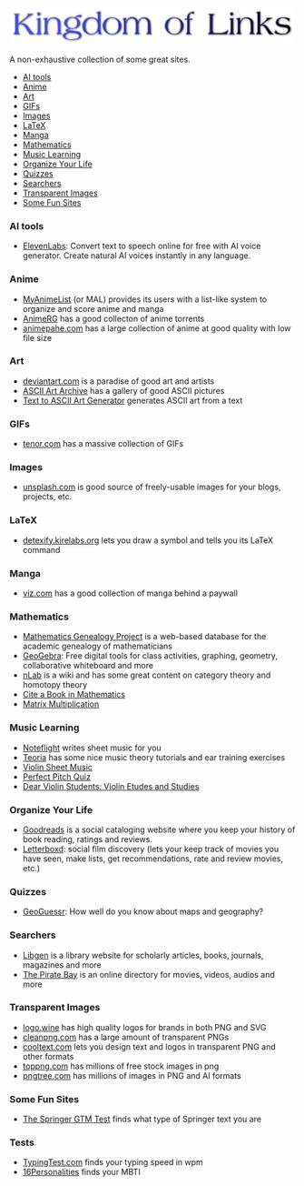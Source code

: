 <p align="center">
  <img src="/images/logo.png" />
</p>

A non-exhaustive collection of some great sites.

- [AI tools](#ai-tools)
- [Anime](#anime)
- [Art](#art)
- [GIFs](#gifs)
- [Images](#images)
- [LaTeX](#latex)
- [Manga](#manga)
- [Mathematics](#mathematics)
- [Music Learning](#music-learning)
- [Organize Your Life](#organize-your-life)
- [Quizzes](#quizzes)
- [Searchers](#searchers)
- [Transparent Images](#transparent-images)
- [Some Fun Sites](#some-fun-sites)

### AI tools

- [ElevenLabs](https://elevenlabs.io/?utm_source=google&utm_medium=cpc&utm_campaign=non_brand_voice_gen&utm_content=india_eng&utm_term=voice%20over%20ai&gclid=Cj0KCQiAtaOtBhCwARIsAN_x-3Jclq7sMkV2JoM4hooZF7TRbNrjUjoo1gt2oTdrKcLb8PpJkom1dhUaAqL-EALw_wcB): Convert text to speech online for free with AI voice generator. Create natural AI voices instantly in any language.

### Anime

- [MyAnimeList](https://myanimelist.net/) (or MAL) provides its users with a list-like system to organize and score anime and manga
- [AnimeRG](https://animereleasegroup.blogspot.com/p/main.html) has a good collecton of anime torrents
- [animepahe.com](animepahe.com) has a large collection of anime at good quality with low file size

### Art

- [deviantart.com](https://www.deviantart.com/) is a paradise of good art and artists
- [ASCII Art Archive](https://www.asciiart.eu/) has a gallery of good ASCII pictures
- [Text to ASCII Art Generator](https://patorjk.com/software/taag/#p=display&f=Graffiti&t=Type%20Something%20) generates ASCII art from a text

### GIFs

- [tenor.com](https://tenor.com/) has a massive collection of GIFs

### Images

- [unsplash.com](https://unsplash.com/) is good source of freely-usable images for your blogs, projects, etc.

### LaTeX

- [detexify.kirelabs.org](http://detexify.kirelabs.org/classify.html) lets you draw a symbol and tells you its LaTeX command

### Manga

- [viz.com](https://www.viz.com/) has a good collection of manga behind a paywall

### Mathematics

- [Mathematics Genealogy Project](https://www.genealogy.math.ndsu.nodak.edu/) is a web-based database for the academic genealogy of mathematicians
- [GeoGebra](https://www.geogebra.org/): Free digital tools for class activities, graphing, geometry, collaborative whiteboard and more
- [nLab](https://ncatlab.org/nlab/show/HomePage) is a wiki and has some great content on category theory and homotopy theory
- [Cite a Book in Mathematics](https://www.citationmachine.net/mathematics/cite-a-book)
- [Matrix Multiplication](http://matrixmultiplication.xyz/?fbclid=PAAaZX1cJDgsXZHwH-2lRshyY4lhBCwc9WVI8ounOXy_Smu0HMIUDwx6AXyPE)

### Music Learning

- [Noteflight](https://www.noteflight.com) writes sheet music for you
- [Teoria](https://teoria.com) has some nice music theory tutorials and ear training exercises
- [Violin Sheet Music](https://violinsheetmusic.org/)
- [Perfect Pitch Quiz](https://tonedear.com/ear-training/absolute-perfect-pitch-test)
- [Dear Violin Students: Violin Etudes and Studies](https://www.dearviolinstudents.com/category/violin-etudes-and-studies/)

### Organize Your Life

- [Goodreads](https://www.goodreads.com/) is a social cataloging website where you keep your history of book reading, ratings and reviews.
- [Letterboxd](https://letterboxd.com/): social film discovery (lets your keep track of movies you have seen, make lists, get recommendations, rate and review movies, etc.)  

### Quizzes

- [GeoGuessr](https://www.geoguessr.com/): How well do you know about maps and geography?

### Searchers

- [Libgen](https://libgen.is/) is a library website for scholarly articles, books, journals, magazines and more
- [The Pirate Bay](https://thepiratebays.com/) is an online directory for movies, videos, audios and more

### Transparent Images

- [logo.wine](https://logo.wine/) has high quality logos for brands in both PNG and SVG
- [cleanpng.com](https://cleanpng.com/) has a large amount of transparent PNGs
- [cooltext.com](https://cooltext.com/) lets you design text and logos in transparent PNG and other formats
- [toppng.com](https://toppng.com/) has millions of free stock images in png
- [pngtree.com](https://pngtree.com/) has millions of images in PNG and AI formats

### Some Fun Sites

- [The Springer GTM Test](https://math.jhu.edu/~savitt/GTM.html) finds what type of Springer text you are

### Tests

- [TypingTest.com](https://www.typingtest.com/) finds your typing speed in wpm
- [16Personalities](https://www.16personalities.com/) finds your MBTI
